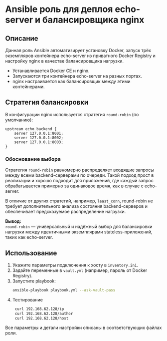 # Ansible роль для деплоя echo-server и балансировщика nginx

## Описание

Данная роль Ansible автоматизирует установку Docker, запуск трёх экземпляров контейнера echo-server из приватного Docker Registry и настройку nginx в качестве балансировщика нагрузки.

- Устанавливается Docker CE и nginx.
- Запускаются три контейнера echo-server на разных портах.
- nginx настраивается как балансировщик между этими контейнерами.

## Стратегия балансировки

В конфигурации nginx используется стратегия `round-robin` (по умолчанию):

```nginx
upstream echo_backend {
    server 127.0.0.1:8001;
    server 127.0.0.1:8002;
    server 127.0.0.1:8003;
}
```

### Обоснование выбора

Стратегия `round-robin` равномерно распределяет входящие запросы между всеми backend-серверами по очереди. Такой подход прост в реализации и хорошо подходит для приложений, где каждый запрос обрабатывается примерно за одинаковое время, как в случае с echo-server.

В отличие от других стратегий, например, `least_conn`, round-robin не требует дополнительного анализа состояния backend-серверов и обеспечивает предсказуемое распределение нагрузки.

**Вывод:**  
`round-robin` — универсальный и надёжный выбор для балансировки нагрузки между идентичными экземплярами stateless-приложений, таких как echo-server.

## Использование

1. Укажите параметры подключения к хосту в `inventory.ini`.
2. Задайте переменные в `vault.yml` (например, пароль от Docker Registry).
3. Запустите playbook:
   ```bash
   ansible-playbook playbook.yml --ask-vault-pass 
   ```
4. Тестирование
   ```bash
    curl 192.168.62.128/ip
    curl 192.168.62.128/author
    curl 192.168.62.128/host
   ```
Все параметры и детали настройки описаны в соответствующих файлах роли.
